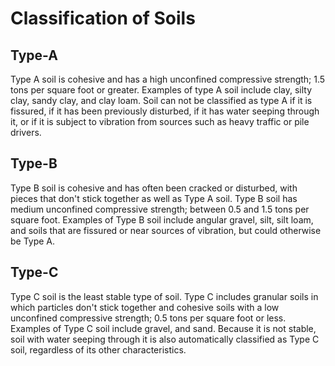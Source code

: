 # Classification of Soils

## Type-A
Type A soil is cohesive and has a high unconfined compressive strength; 1.5 tons per square foot or greater. Examples of type A soil include clay, silty clay, sandy clay, and clay loam. Soil can not be classified as type A if it is fissured, if it has been previously disturbed, if it has water seeping through it, or if it is subject to vibration from sources such as heavy traffic or pile drivers.<br />

## Type-B
Type B soil is cohesive and has often been cracked or disturbed, with pieces that don't stick together as well as Type A soil. Type B soil has medium unconfined compressive strength; between 0.5 and 1.5 tons per square foot. Examples of Type B soil include angular gravel, silt, silt loam, and soils that are fissured or near sources of vibration, but could otherwise be Type A.</br>

## Type-C
Type C soil is the least stable type of soil. Type C includes granular soils in which particles don't stick together and cohesive soils with a low unconfined compressive strength; 0.5 tons per square foot or less. Examples of Type C soil include gravel, and sand. Because it is not stable, soil with water seeping through it is also automatically classified as Type C soil, regardless of its other characteristics.

